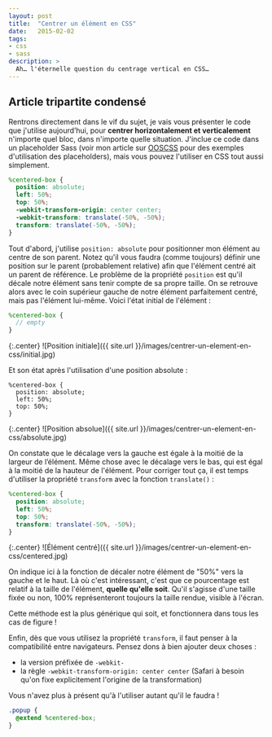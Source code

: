 ```yaml
---
layout: post
title:  "Centrer un élément en CSS"
date:   2015-02-02
tags:
- css
- sass
description: >
  Ah… l'éternelle question du centrage vertical en CSS…
---
```


## Article tripartite condensé

Rentrons directement dans le vif du sujet, je vais vous présenter le code que j'utilise aujourd’hui, pour **centrer horizontalement et verticalement** n'importe quel bloc, dans n'importe quelle situation. J'inclue ce code dans un placeholder Sass (voir mon article sur [OOSCSS](https://blog.smarchal.com/oocss-et-ooscss) pour des exemples d'utilisation des placeholders), mais vous pouvez l'utiliser en CSS tout aussi simplement.

```scss
%centered-box {
  position: absolute;
  left: 50%;
  top: 50%;
  -webkit-transform-origin: center center;
  -webkit-transform: translate(-50%, -50%);
  transform: translate(-50%, -50%);
}
```

Tout d'abord, j'utilise `position: absolute` pour positionner mon élément au centre de son parent. Notez qu'il vous faudra (comme toujours) définir une position sur le parent (probablement relative) afin que l'élément centré ait un parent de référence. Le problème de la propriété `position` est qu'il décale notre élément sans tenir compte de sa propre taille. On se retrouve alors avec le coin supérieur gauche de notre élément parfaitement centré, mais pas l'élément lui-même. Voici l'état initial de l'élément :

```scss
%centered-box {
  // empty
}
```

{:.center}
![Position initiale]({{ site.url }}/images/centrer-un-element-en-css/initial.jpg)

Et son état après l'utilisation d'une position absolute :

```
%centered-box {
  position: absolute;
  left: 50%;
  top: 50%;
}
```

{:.center}
![Position absolue]({{ site.url }}/images/centrer-un-element-en-css/absolute.jpg)

On constate que le décalage vers la gauche est égale à la moitié de la largeur de l’élément. Même chose avec le décalage vers le bas, qui est égal à la moitié de la hauteur de l'élément. Pour corriger tout ça, il est temps d'utiliser la propriété `transform` avec la fonction `translate()` :

```scss
%centered-box {
  position: absolute;
  left: 50%;
  top: 50%;
  transform: translate(-50%, -50%);
}
```

{:.center}
![Élément centré]({{ site.url }}/images/centrer-un-element-en-css/centered.jpg)

On indique ici à la fonction de décaler notre élément de "50%" vers la gauche et le haut. Là où c'est intéressant, c'est que ce pourcentage est relatif à la taille de l'élément, **quelle qu'elle soit**. Qu'il s'agisse d'une taille fixée ou non, 100% représenteront toujours la taille rendue, visible à l'écran.

Cette méthode est la plus générique qui soit, et fonctionnera dans tous les cas de figure !

Enfin, dès que vous utilisez la propriété `transform`, il faut penser à la compatibilité entre navigateurs. Pensez dons à bien ajouter deux choses :

- la version préfixée de `-webkit-`
- la règle `-webkit-transform-origin: center center` (Safari à besoin qu'on fixe explicitement l'origine de la transformation)

Vous n'avez plus à présent qu'à l'utiliser autant qu'il le faudra !

```scss
.popup {
  @extend %centered-box;
}
```
